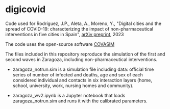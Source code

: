 # digicovid

Code used for Rodríguez, J.P., Aleta, A., Moreno, Y., "Digital cities and the spread of COVID-19: characterizing the impact of non-pharmaceutical interventions in five cities in Spain", [arXiv preprint](https://doi.org/10.48550/arXiv.2212.06659), 2023

The code uses the open-source software [COVASIM](https://github.com/InstituteforDiseaseModeling/covasim)

The files included in this repository reproduce the simulation of the first and second waves in Zaragoza, including non-pharmaceutical interventions.

+ zaragoza_notrun.sim is a simulation file including data: official time series of number of infected and deaths, age and sex of each considered individual and contacts in six interaction layers (home, school, university, work, nursing homes and community).

+ zaragoza_wv2.ipynb is a Jupyter notebook that loads zaragoza_notrun.sim and runs it with the calibrated parameters.
